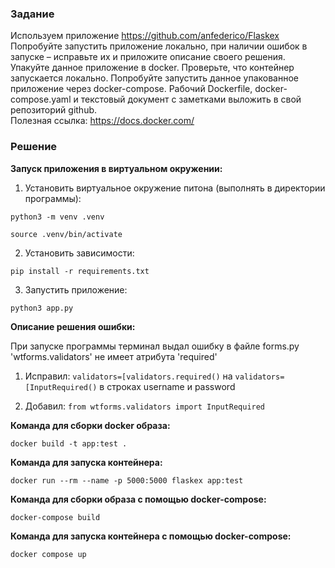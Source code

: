 ### Задание

Используем приложение https://github.com/anfederico/Flaskex<br>
Попробуйте запустить приложение локально, при наличии ошибок в запуске – исправьте их и приложите описание своего решения.<br>
Упакуйте данное приложение в docker. Проверьте, что контейнер запускается локально. Попробуйте запустить данное упакованное приложение через
docker-compose. Рабочий Dockerfile, docker-compose.yaml и текстовый документ с заметками выложить в свой репозиторий github.<br>
Полезная ссылка: https://docs.docker.com/<br>

### Решение

**Запуск приложения в виртуальном окружении:**
 
1. Установить виртуальное окружение питона (выполнять в директории программы):

`python3 -m venv .venv`

`source .venv/bin/activate`

2. Установить зависимости: 

`pip install -r requirements.txt`

3. Запустить приложение: 

`python3 app.py`

**Описание решения ошибки:**<br>

При запуске программы терминал выдал ошибку в файле forms.py 'wtforms.validators' не имеет атрибута 'required'<br>

1. Исправил:
`validators=[validators.required()` на `validators=[InputRequired()` в строках username и password<br>

2. Добавил:
`from wtforms.validators import InputRequired`<br>

**Команда для сборки docker образа:** 

`docker build -t app:test .`

**Команда для запуска контейнера:** 

`docker run --rm --name -p 5000:5000 flaskex app:test`

**Команда для сборки образа c помощью docker-compose:** 

`docker-compose build`

**Команда для запуска контейнера c помощью docker-compose:** 

`docker compose up`

